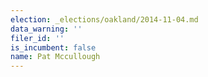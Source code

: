 ```yaml
---
election: _elections/oakland/2014-11-04.md
data_warning: ''
filer_id: ''
is_incumbent: false
name: Pat Mccullough
---
```


